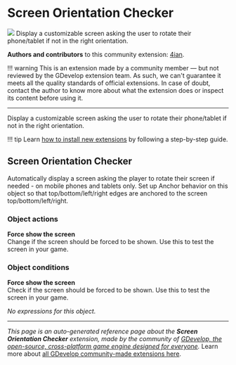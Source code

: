 # Screen Orientation Checker

<img src="https://asset-resources.gdevelop.io/public-resources/Icons/0126888931a4a4f82bb2824df9f096347ace1c47f510c44df42aa8dc9e49e24a_screen-rotation.svg" class="extension-icon"></img>
Display a customizable screen asking the user to rotate their phone/tablet if not in the right orientation.

**Authors and contributors** to this community extension: [4ian](https://gd.games/4ian).

!!! warning
    This is an extension made by a community member — but not reviewed
    by the GDevelop extension team. As such, we can't guarantee it
    meets all the quality standards of official extensions. In case of
    doubt, contact the author to know more about what the extension
    does or inspect its content before using it.

---

Display a customizable screen asking the user to rotate their phone/tablet if not in the right orientation.

!!! tip
    Learn [how to install new extensions](/gdevelop5/extensions/search) by following a step-by-step guide.



## Screen Orientation Checker 

Automatically display a screen asking the player to rotate their screen if needed - on mobile phones and tablets only. Set up Anchor behavior on this object so that top/bottom/left/right edges are anchored to the screen top/bottom/left/right. 

### Object actions

**Force show the screen**  
Change if the screen should be forced to be shown. Use this to test the screen in your game.

### Object conditions

**Force show the screen**  
Check if the screen should be forced to be shown. Use this to test the screen in your game.

_No expressions for this object._



---

*This page is an auto-generated reference page about the **Screen Orientation Checker** extension, made by the community of [GDevelop, the open-source, cross-platform game engine designed for everyone](https://gdevelop.io/).* Learn more about [all GDevelop community-made extensions here](/gdevelop5/extensions).